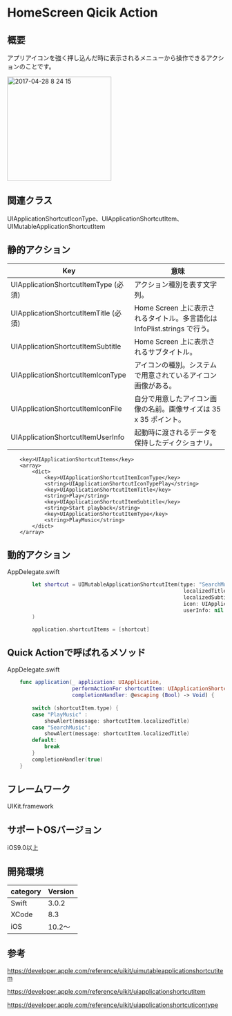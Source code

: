 # HomeScreen Qicik Action

## 概要
アプリアイコンを強く押し込んだ時に表示されるメニューから操作できるアクションのことです。

<img width="241" alt="2017-04-28 8 24 15" src="https://cloud.githubusercontent.com/assets/9479568/25508306/1bafc208-2bec-11e7-8cc0-3c931774cbc3.png">

## 関連クラス
UIApplicationShortcutIconType、UIApplicationShortcutItem、UIMutableApplicationShortcutItem

## 静的アクション

| Key | 意味 |
| ---|---|
| UIApplicationShortcutItemType (必須)	| アクション種別を表す文字列。 |
| UIApplicationShortcutItemTitle (必須)	| Home Screen 上に表示されるタイトル。多言語化は InfoPlist.strings で行う。|
| UIApplicationShortcutItemSubtitle	| Home Screen 上に表示されるサブタイトル。|
| UIApplicationShortcutItemIconType	| アイコンの種別。システムで用意されているアイコン画像がある。|
| UIApplicationShortcutItemIconFile	| 自分で用意したアイコン画像の名前。画像サイズは 35 x 35 ポイント。|
| UIApplicationShortcutItemUserInfo	| 起動時に渡されるデータを保持したディクショナリ。 |


```
	<key>UIApplicationShortcutItems</key>
	<array>
		<dict>
			<key>UIApplicationShortcutItemIconType</key>
			<string>UIApplicationShortcutIconTypePlay</string>
			<key>UIApplicationShortcutItemTitle</key>
			<string>Play</string>
			<key>UIApplicationShortcutItemSubtitle</key>
			<string>Start playback</string>
			<key>UIApplicationShortcutItemType</key>
			<string>PlayMusic</string>
		</dict>
	</array>
```

## 動的アクション

AppDelegate.swift

```swift:Application.swift
        let shortcut = UIMutableApplicationShortcutItem(type: "SearchMusic",
                                                         localizedTitle: "Search",
                                                         localizedSubtitle: "Find a track to play",
                                                         icon: UIApplicationShortcutIcon(type: .search),
                                                         userInfo: nil
        )

        application.shortcutItems = [shortcut]
```

## Quick Actionで呼ばれるメソッド

AppDelegate.swift

```swift:Application.swift
    func application(_ application: UIApplication,
                     performActionFor shortcutItem: UIApplicationShortcutItem,
                     completionHandler: @escaping (Bool) -> Void) {
        
        switch (shortcutItem.type) {
        case "PlayMusic" :
            showAlert(message: shortcutItem.localizedTitle)
        case "SearchMusic":
            showAlert(message: shortcutItem.localizedTitle)
        default:
            break
        }
        completionHandler(true)
    }
```

## フレームワーク
UIKit.framework

## サポートOSバージョン
iOS9.0以上

## 開発環境
|category | Version| 
|---|---|
| Swift | 3.0.2 |
| XCode | 8.3 |
| iOS | 10.2〜 |

## 参考
https://developer.apple.com/reference/uikit/uimutableapplicationshortcutitem

https://developer.apple.com/reference/uikit/uiapplicationshortcutitem

https://developer.apple.com/reference/uikit/uiapplicationshortcuticontype
